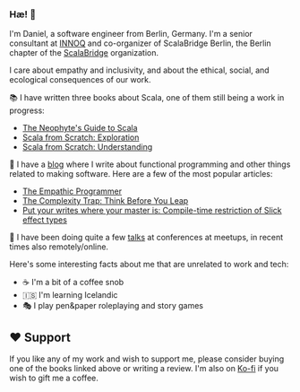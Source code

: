 ### Hæ! 👋

I'm Daniel, a software engineer from Berlin, Germany. I'm a senior consultant at [INNOQ](https://innoq.com) and co-organizer of ScalaBridge Berlin, the Berlin chapter of the [ScalaBridge](https://scalabridge.org/) organization.

I care about empathy and inclusivity, and about the ethical, social, and ecological consequences of our work.

📚 I have written three books about Scala, one of them still being a work in progress:

- [The Neophyte's Guide to Scala](https://leanpub.com/theneophytesguidetoscala)
- [Scala from Scratch: Exploration](https://leanpub.com/scala-from-scratch-exploration)
- [Scala from Scratch: Understanding](https://leanpub.com/scala-from-scratch-understanding)

📔 I have a [blog](https://danielwestheide.com/blog/) where I write about functional programming and other things related to making software. Here are a few of the most popular articles:

- [The Empathic Programmer](https://danielwestheide.com/blog/the-empathic-programmer/)
- [The Complexity Trap: Think Before You Leap](https://danielwestheide.com/blog/the-complexity-trap/)
- [Put your writes where your master is: Compile-time restriction of Slick effect types](https://danielwestheide.com/blog/put-your-writes-where-your-master-is-compile-time-restriction-of-slick-effect-types/)
  
📛 I have been doing quite a few [talks](https://danielwestheide.com/talks/) at conferences at meetups, in recent times also remotely/online.  

Here's some interesting facts about me that are unrelated to work and tech:

- ☕ I'm a bit of a coffee snob
- 🇮🇸 I'm learning Icelandic
- 🎭 I play pen&paper roleplaying and story games

## ❤️ Support 

If you like any of my work and wish to support me, please consider buying one of the books linked above or writing a review. I'm also on [Ko-fi](https://ko-fi.com/kaffeecoder) if you wish to gift me a coffee.
<!--
**dwestheide/dwestheide** is a ✨ _special_ ✨ repository because its `README.md` (this file) appears on your GitHub profile.

Here are some ideas to get you started:

- 🔭 I’m currently working on ...
- 🌱 I’m currently learning ...
- 👯 I’m looking to collaborate on ...
- 🤔 I’m looking for help with ...
- 💬 Ask me about ...
- 📫 How to reach me: ...
- 😄 Pronouns: ...
- ⚡ Fun fact: ...
-->
